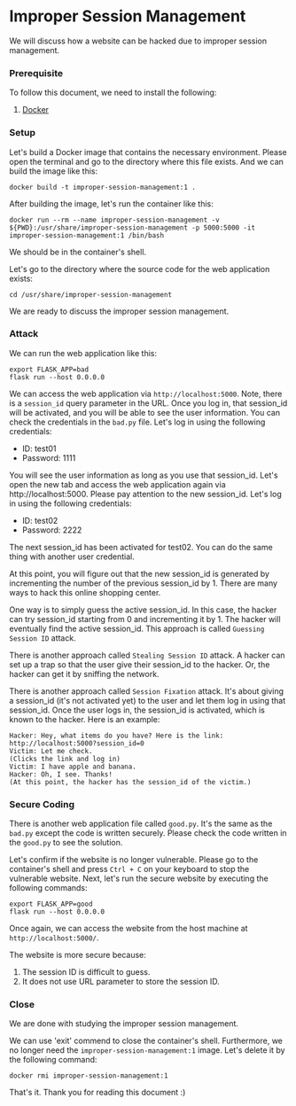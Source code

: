 # Improper Session Management

We will discuss how a website can be hacked due to improper session management.

### Prerequisite

To follow this document, we need to install the following:
1. [Docker](https://docs.docker.com/get-docker/)

### Setup

Let's build a Docker image that contains the necessary environment.
Please open the terminal and go to the directory where this file exists.
And we can build the image like this:
```
docker build -t improper-session-management:1 .
```

After building the image, let's run the container like this:
```
docker run --rm --name improper-session-management -v ${PWD}:/usr/share/improper-session-management -p 5000:5000 -it improper-session-management:1 /bin/bash
```
We should be in the container's shell.

Let's go to the directory where the source code for the web application exists:
```
cd /usr/share/improper-session-management
```

We are ready to discuss the improper session management.

### Attack

We can run the web application like this:
```
export FLASK_APP=bad
flask run --host 0.0.0.0
```

We can access the web application via `http://localhost:5000`.
Note, there is a `session_id` query parameter in the URL.
Once you log in, that session_id will be activated, and you will be able to see the user information.
You can check the credentials in the `bad.py` file.
Let's log in using the following credentials:
 - ID: test01
 - Password: 1111

You will see the user information as long as you use that session_id.
Let's open the new tab and access the web application again via http://localhost:5000.
Please pay attention to the new session_id.
Let's log in using the following credentials:
 - ID: test02
 - Password: 2222

The next session_id has been activated for test02.
You can do the same thing with another user credential.

At this point, you will figure out that the new session_id is generated by incrementing the number of the previous session_id by 1.
There are many ways to hack this online shopping center.

One way is to simply guess the active session_id.
In this case, the hacker can try session_id starting from 0 and incrementing it by 1.
The hacker will eventually find the active session_id.
This approach is called `Guessing Session ID` attack.

There is another approach called `Stealing Session ID` attack.
A hacker can set up a trap so that the user give their session_id to the hacker.
Or, the hacker can get it by sniffing the network.

There is another approach called `Session Fixation` attack.
It's about giving a session_id (it's not activated yet) to the user and let them log in using that session_id.
Once the user logs in, the session_id is activated, which is known to the hacker.
Here is an example:
```
Hacker: Hey, what items do you have? Here is the link: http://localhost:5000?session_id=0
Victim: Let me check.
(Clicks the link and log in)
Victim: I have apple and banana.
Hacker: Oh, I see. Thanks!
(At this point, the hacker has the session_id of the victim.)
```

### Secure Coding

There is another web application file called `good.py`.
It's the same as the `bad.py` except the code is written securely.
Please check the code written in the `good.py` to see the solution.

Let's confirm if the website is no longer vulnerable.
Please go to the container's shell and press `Ctrl + C` on your keyboard to stop the vulnerable website.
Next, let's run the secure website by executing the following commands:
```
export FLASK_APP=good
flask run --host 0.0.0.0
```

Once again, we can access the website from the host machine at `http://localhost:5000/`.

The website is more secure because:
1. The session ID is difficult to guess.
2. It does not use URL parameter to store the session ID.

### Close

We are done with studying the improper session management.

We can use 'exit' commend to close the container's shell.
Furthermore, we no longer need the `improper-session-management:1` image. Let's delete it by the following command:
```
docker rmi improper-session-management:1
```

That's it. Thank you for reading this document :)
